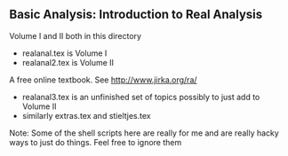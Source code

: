 Basic Analysis: Introduction to Real Analysis
---------------------------------------------

Volume I and II both in this directory

* realanal.tex is Volume I
* realanal2.tex is Volume II

A free online textbook.  See http://www.jirka.org/ra/

* realanal3.tex is an unfinished set of topics possibly to just add to Volume II
* similarly extras.tex and stieltjes.tex

Note: Some of the shell scripts here are really for me
and are really hacky ways to just do things.  Feel free to ignore
them
